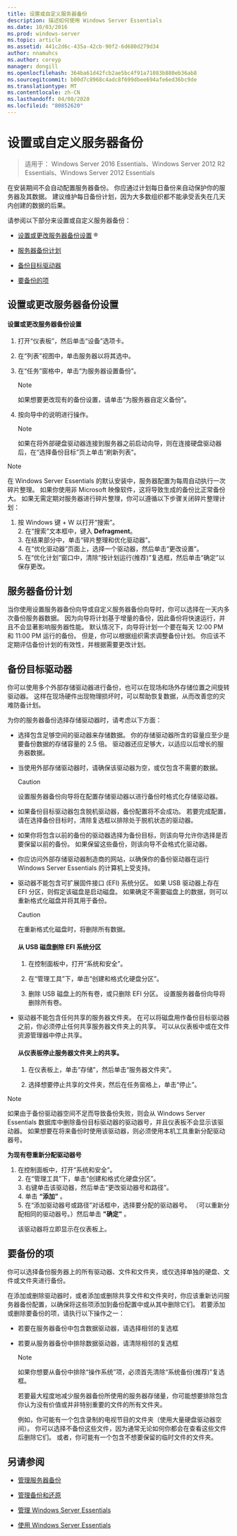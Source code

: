 ```yaml
---
title: 设置或自定义服务器备份
description: 描述如何使用 Windows Server Essentials
ms.date: 10/03/2016
ms.prod: windows-server
ms.topic: article
ms.assetid: 441c2d6c-435a-42cb-90f2-6d680d279d34
author: nnamuhcs
ms.author: coreyp
manager: dongill
ms.openlocfilehash: 364ba61d42fcb2ae5bc4f91a71083b880eb36ab8
ms.sourcegitcommit: b00d7c8968c4adc8f699dbee694afe6ed36bc9de
ms.translationtype: MT
ms.contentlocale: zh-CN
ms.lasthandoff: 04/08/2020
ms.locfileid: "80852620"
---
```

# <a name="set-up-or-customize-server-backup"></a>设置或自定义服务器备份

>适用于： Windows Server 2016 Essentials、Windows Server 2012 R2 Essentials、Windows Server 2012 Essentials
  
 在安装期间不会自动配置服务器备份。 你应通过计划每日备份来自动保护你的服务器及其数据。 建议维护每日备份计划，因为大多数组织都不能承受丢失在几天内创建的数据的后果。  
  
 请参阅以下部分来设置或自定义服务器备份：  
  
-   [设置或更改服务器备份设置](Set-up-or-customize-server-backup.md#BKMK_1)  &reg;
  
-   [服务器备份计划](Set-up-or-customize-server-backup.md#BKMK_2)  
  
-   [备份目标驱动器](Set-up-or-customize-server-backup.md#BKMK_Target)  
  
-   [要备份的项](Set-up-or-customize-server-backup.md#BKMK_4)  
  
##  <a name="set-up-or-change-server-backup-settings"></a><a name="BKMK_1"></a>设置或更改服务器备份设置  
  
#### <a name="to-set-up-or-change-server-backup-settings"></a>设置或更改服务器备份设置  
  
1.  打开“仪表板”，然后单击“设备”选项卡。  
  
2.  在“列表”视图中，单击服务器以将其选中。  
  
3.  在“任务”窗格中，单击“为服务器设置备份”。  
  
    > [!NOTE]
    >  如果想要更改现有的备份设置，请单击“为服务器自定义备份”。  
  
4.  按向导中的说明进行操作。  
  
    > [!NOTE]
    >  如果在将外部硬盘驱动器连接到服务器之前启动向导，则在连接硬盘驱动器后，在“选择备份目标”页上单击“刷新列表”。  
  
> [!NOTE]
>  在 Windows Server Essentials 的默认安装中，服务器配置为每周自动执行一次碎片整理。 如果你使用非 Microsoft 映像软件，这将导致生成的备份比正常备份大。 如果无需定期对服务器进行碎片整理，你可以遵循以下步骤关闭碎片整理计划：  
> 
> 1. 按 Windows 键 + W 以打开“搜索”。  
>    2. 在“搜索”文本框中，键入 **Defragment**。  
>    3. 在结果部分中，单击“碎片整理和优化驱动器”。  
>    4. 在“优化驱动器”页面上，选择一个驱动器，然后单击“更改设置”。  
>    5. 在“优化计划”窗口中，清除“按计划运行(推荐)”复选框，然后单击“确定”以保存更改。  
  
##  <a name="server-backup-schedule"></a><a name="BKMK_2"></a>服务器备份计划  
 当你使用设置服务器备份向导或自定义服务器备份向导时，你可以选择在一天内多次备份服务器数据。 因为向导将计划基于增量的备份，因此备份将快速运行，并且不会显著影响服务器性能。 默认情况下，向导将计划一个要在每天 12:00 PM 和 11:00 PM 运行的备份。 但是，你可以根据组织需求调整备份计划。 你应该不定期评估备份计划的有效性，并根据需要更改计划。  
  
##  <a name="backup-target-drive"></a><a name="BKMK_Target"></a>备份目标驱动器  
 你可以使用多个外部存储驱动器进行备份，也可以在现场和场外存储位置之间旋转驱动器。 这样在现场硬件出现物理损坏时，可以帮助恢复数据，从而改善您的灾难防备计划。  
  
 为你的服务器备份选择存储驱动器时，请考虑以下方面：  
  
-   选择包含足够空间的驱动器来存储数据。 你的存储驱动器所含的容量应至少是要备份数据的存储容量的 2.5 倍。 驱动器还应足够大，以适应以后增长的服务器数据。  
  
-   当使用外部存储驱动器时，请确保该驱动器为空，或仅包含不需要的数据。  
  
    > [!CAUTION]
    >  设置服务器备份向导将在配置存储驱动器以进行备份时格式化存储驱动器。  
  
-   如果备份目标驱动器包含脱机驱动器，备份配置将不会成功。 若要完成配置，请在选择备份目标时，清除复选框以排除处于脱机状态的驱动器。  
  
-   如果你将包含以前的备份的驱动器选择为备份目标，则该向导允许你选择是否要保留以前的备份。 如果保留这些备份，则该向导不会格式化驱动器。  
  
-   你应访问外部存储驱动器制造商的网站，以确保你的备份驱动器在运行 Windows Server Essentials 的计算机上受支持。  
  
-   驱动器不能包含可扩展固件接口 (EFI) 系统分区。 如果 USB 驱动器上存在 EFI 分区，则假定该磁盘是启动磁盘。 如果确定不需要磁盘上的数据，则可以重新格式化磁盘并将其用于备份。  
  
    > [!CAUTION]
    >  在重新格式化磁盘时，将删除所有数据。  
  
    #### <a name="to-remove-an-efi-system-partition-from-a-usb-disk"></a>从 USB 磁盘删除 EFI 系统分区  
  
    1.  在控制面板中，打开“系统和安全”。  
  
    2.  在“管理工具”下，单击“创建和格式化硬盘分区”。  
  
    3.  删除 USB 磁盘上的所有卷，或只删除 EFI 分区。 设置服务器备份向导将删除所有卷。  
  
-   驱动器不能包含任何共享的服务器文件夹。 在可以将磁盘用作备份目标驱动器之前，你必须停止任何共享服务器文件夹上的共享。 可以从仪表板中或在文件资源管理器中停止共享。  
  
    #### <a name="to-stop-sharing-on-a-server-folder-from-the-dashboard"></a>从仪表板停止服务器文件夹上的共享。  
  
    1.  在仪表板上，单击“存储”，然后单击“服务器文件夹”。  
  
    2.  选择想要停止共享的文件夹，然后在任务窗格上，单击“停止”。  
  
> [!NOTE]
>  如果由于备份驱动器空间不足而导致备份失败，则会从 Windows Server Essentials 数据库中删除备份目标驱动器的驱动器号，并且仪表板不会显示该驱动器。 如果想要在将来备份时使用该驱动器，则必须使用本机工具重新分配驱动器号。  
> 
>  **为现有卷重新分配驱动器号**  
> 
> 1. 在控制面板中，打开“系统和安全”。  
>    2. 在“管理工具”下，单击“创建和格式化硬盘分区”。  
>    3. 右键单击该驱动器，然后单击“更改驱动器号和路径”。  
>    4. 单击 **“添加”** 。  
>    5. 在“添加驱动器号或路径”对话框中，选择要分配的驱动器号。 （可以重新分配相同的驱动器号。）然后单击 **"确定"** 。  
> 
>    该驱动器将立即显示在仪表板上。  
  
##  <a name="items-to-be-backed-up"></a><a name="BKMK_4"></a>要备份的项  
 你可以选择备份服务器上的所有驱动器、文件和文件夹，或仅选择单独的硬盘、文件或文件夹进行备份。  
  
 在添加或删除驱动器时，或者添加或删除共享文件和文件夹时，你应该重新访问服务器备份配置，以确保将这些项添加到备份配置中或从其中删除它们。 若要添加或删除要备份的项，请执行以下操作之一：  
  
- 若要在服务器备份中包含数据驱动器，请选择相邻的复选框  
  
- 若要从服务器备份中排除数据驱动器，请清除相邻的复选框  
  
  > [!NOTE]
  >  如果你想要从备份中排除“操作系统”项，必须首先清除“系统备份(推荐)”复选框。  
  
  若要最大程度地减少服务器备份所使用的服务器存储量，你可能想要排除包含你认为没有价值或并非特别重要的文件的所有文件夹。  
  
  例如，你可能有一个包含录制的电视节目的文件夹（使用大量硬盘驱动器空间）。 你可以选择不备份这些文件，因为通常无论如何你都会在查看这些文件后删除它们。 或者，你可能有一个包含不想要保留的临时文件的文件夹。  
  
## <a name="see-also"></a>另请参阅  
  
-   [管理服务器备份](Manage-Server-Backup-in-Windows-Server-Essentials.md)  
  
-   [管理备份和还原](Manage-Backup-and-Restore-in-Windows-Server-Essentials.md)  
  
-   [管理 Windows Server Essentials](Manage-Windows-Server-Essentials.md)  
  
-   [使用 Windows Server Essentials](../use/Use-Windows-Server-Essentials.md)
